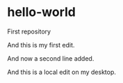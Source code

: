 # hello-world
First repository

And this is my first edit.

And now a second line added.

And this is a local edit on my desktop.
